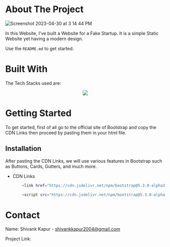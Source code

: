 <!-- ABOUT THE PROJECT -->
# About The Project
![Screenshot 2023-04-30 at 3 14 44 PM](https://user-images.githubusercontent.com/115289871/235346578-e6feb91b-9f00-46a4-b7b6-afcba9ace118.png)




In this Website, I've built a Website for a Fake Startup. It is a simple Static Website yet having a modern design. 

Use the `README.md` to get started.



<!-- BUILT WITH -->
# Built With

The Tech Stacks used are:

<div align="center">
<a href="https://skillicons.dev">
    <img src="https://skillicons.dev/icons?i=html,css,bootstrap" />
</a>
</div>



<!-- GETTING STARTED -->
# Getting Started
To get started, first of all go to the official site of Bootstrap and copy the CDN Links then proceed by pasting them in your html file. 

## Installation
After pasting the CDN Links, we will use various features in Bootstrap such as Buttons, Cards, Gutters, and much more.

* CDN Links

  ```sh
      <link href="https://cdn.jsdelivr.net/npm/bootstrap@5.3.0-alpha3/dist/css/bootstrap.min.css" rel="stylesheet" integrity="sha384-KK94CHFLLe+nY2dmCWGMq91rCGa5gtU4mk92HdvYe+M/SXH301p5ILy+dN9+nJOZ" crossorigin="anonymous">
  ```
  
  ```sh
      <script src="https://cdn.jsdelivr.net/npm/bootstrap@5.3.0-alpha3/dist/js/bootstrap.bundle.min.js" integrity="sha384-ENjdO4Dr2bkBIFxQpeoTz1HIcje39Wm4jDKdf19U8gI4ddQ3GYNS7NTKfAdVQSZe" crossorigin="anonymous"></script>
  ```
  



<!-- CONTACT -->
# Contact

Name: Shivank Kapur - shivankkapur2004@gmail.com

Project Link: 
